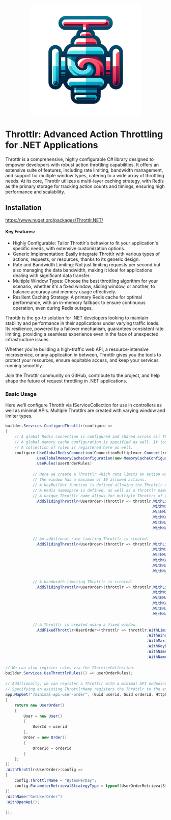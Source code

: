 <p align="center">
  <img src="https://github.com/bleichroeder/Throttlr/blob/main/logo.png?raw=true" width="350" title="hover text">
</p>

# Throttlr: Advanced Action Throttling for .NET Applications

Throttlr is a comprehensive, highly configurable C# library designed to empower developers with robust action throttling capabilities.
It offers an extensive suite of features, including rate limiting, bandwidth management, and support for multiple window types, catering to a wide array of throttling needs.
At its core, Throttlr utilizes a multi-layer caching strategy, with Redis as the primary storage for tracking action counts and timings, ensuring high performance and scalability.

## Installation
https://www.nuget.org/packages/Throttlr.NET/

#### Key Features:
* Highly Configurable: Tailor Throttlr's behavior to fit your application's specific needs, with extensive customization options.
* Generic Implementation: Easily integrate Throttlr with various types of actions, requests, or resources, thanks to its generic design.
* Rate and Bandwidth Limiting: Not just limiting requests per second but also managing the data bandwidth, making it ideal for applications dealing with significant data transfer.
* Multiple Window Types: Choose the best throttling algorithm for your scenario, whether it's a fixed window, sliding window, or another, to balance accuracy and memory usage effectively.
* Resilient Caching Strategy: A primary Redis cache for optimal performance, with an in-memory fallback to ensure continuous operation, even during Redis outages.

Throttlr is the go-to solution for .NET developers looking to maintain stability and performance in their applications under varying traffic loads.
Its resilience, powered by a failover mechanism, guarantees consistent rate limiting, providing a seamless experience even in the face of unexpected infrastructure issues.

Whether you're building a high-traffic web API, a resource-intensive microservice, or any application in between, Throttlr gives you the tools to protect your resources, ensure equitable access, and keep your services running smoothly.

Join the Throttlr community on GitHub, contribute to the project, and help shape the future of request throttling in .NET applications.

### Basic Usage
Here we'll configure Throttlr via IServiceCollection for use in controllers as well as minimal APIs.
Multiple Throttlrs are created with varying window and limiter types.
```csharp
builder.Services.ConfigureThrottlr(configure =>
{
    // A global Redis connection is configured and shared across all Throttlrs unless a unique Redis connection is specified.
    // A global memory cache configuration is specified as well. It too will be shared unless a unique configuration is specified.
    // A collection of rules is registered here as well.
    configure.UseGlobalRedisConnection(ConnectionMultiplexer.Connect(redisConnectionString))
             .UseGlobalMemoryCacheConfiguration(new MemoryCacheConfiguration(TimeSpan.FromHours(1)))
             .UseRules(userOrderRules)

            // Here we create a Throttlr which rate limits an action within a sliding window with a duration of 1 minute.
            // The window has a maximum of 10 allowed actions.
            // A KeyBuilder function is defined allowing the Throttlr to dynamically build a key for Redis using the generic type.
            // A Redis namespace is defined, as well as a Throttlr name.
            // A unique Throttlr name allows for multiple Throttrs of the same type to be stored and accessed via the IThrottlrFactory.
             .AddSlidingThrottlr<UserOrder>(throttlr => throttlr.WithLimiterType(LimiterType.RateLimiter)
                                                                .WithWindowDuration(TimeSpan.FromSeconds(60))
                                                                .WithMaximum(10)
                                                                .WithKeyBuilder(order => $"{order.User.UserId}:RequestsPerMinute:{order.Order.OrderId}")
                                                                .WithNamespace("UserOrder")
                                                                .WithName("RequestsPerMinute"))

            // An additional rate limiting Throttlr is created.
             .AddSlidingThrottlr<UserOrder>(throttlr => throttlr.WithLimiterType(LimiterType.RateLimiter)
                                                                .WithWindowDuration(TimeSpan.FromHours(24))
                                                                .WithMaximum(10)
                                                                .WithKeyBuilder(order => $"{order.User.UserId}:RequestsPerDay:{order.Order.OrderId}")
                                                                .WithNamespace("UserOrder")
                                                                .WithName("RequestsPerDay"))

            // A bandwidth-limiting Throttlr is created.
             .AddSlidingThrottlr<UserOrder>(throttlr => throttlr.WithLimiterType(LimiterType.BandwidthLimiter)
                                                                .WithWindowDuration(TimeSpan.FromSeconds(60))
                                                                .WithMaximum(ByteConvert.FromKilobytes(3820))
                                                                .WithKeyBuilder(order => $"{order.User.UserId}:BytesPerMinute:{order.Order.OrderId}")
                                                                .WithNamespace("UserOrder")
                                                                .WithName("BytesPerMinute"))

            // A Throttlr is created using a fixed window.
             .AddFixedThrottlr<UserOrder>(throttlr => throttlr.WithLimiterType(LimiterType.BandwidthLimiter)
                                                              .WithWindowDuration(TimeSpan.FromHours(24))
                                                              .WithMaximum(ByteConvert.FromKilobytes(3820000))
                                                              .WithKeyBuilder(order => $"{order.User.UserId}:BytesPerDay:{order.Order.OrderId}")
                                                              .WithNamespace("UserOrder")
                                                              .WithName("BytesPerDay"))

// We can also register rules via the IServiceCollection.
builder.Services.UseThrottlrRules(() => userOrderRules);

// Additionally, we can register a Throttlr with a minimal API endpoint.
// Specifying an existing ThrottlrName registers the Throttlr to the endpoint.
app.MapGet("/minimal-api-user-order", (Guid userid, Guid orderid, HttpContext httpContext) =>
{
    return new UserOrder()
    {
        User = new User()
        {
            UserId = userid
        },
        Order = new Order()
        {
            OrderId = orderid
        }
    };
})
.WithThrottlr<UserOrder>(config =>
{
    config.ThrottlrName = "BytesPerDay";
    config.ParameterRetrievalStrategyType = typeof(UserOrderRetrievalStrategy);
})
.WithName("GetUserOrder")
.WithOpenApi();

});

```
